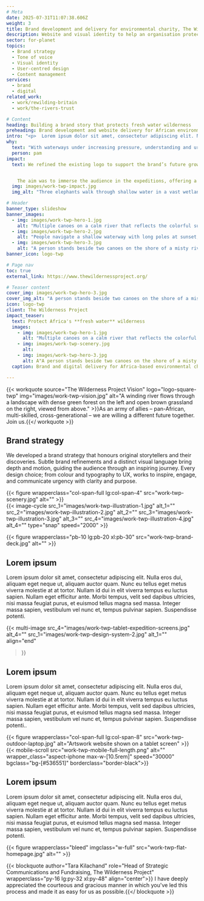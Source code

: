 ```yaml
---
# Meta
date: 2025-07-31T11:07:38.606Z
weight: 3
title: Brand development and delivery for environmental charity, The Wilderness Project
description: Website and visual identity to help an organisation protecting Africa's fresh waters
sector: for-planet
topics:
  - Brand strategy
  - Tone of voice
  - Visual identity
  - User-centred design
  - Content management
services:
  - brand
  - digital
related_work:
  - work/rewilding-britain
  - work/the-rivers-trust

# Content
heading: Building a brand story that protects fresh water wilderness
preheading: Brand development and website delivery for African environmental charity.
intro: "<p>  Lorem ipsum dolor sit amet, consectetur adipiscing elit. Nulla eros dui, aliquam eget neque ut, aliquam auctor quam. Nunc eu tellus eget metus viverra molestie at at tortor. Nullam id dui in elit viverra tempus eu luctus sapien. Nullam eget efficitur ante. Morbi tempus, velit sed dapibus ultricies, nisi massa feugiat purus, et euismod tellus magna sed massa. Integer massa sapien, vestibulum vel nunc et, tempus pulvinar sapien. Suspendisse potenti.</p>"
why:
  text: "With waterways under increasing pressure, understanding and urgency around these fragile systems is essential."
  person: pam
impact:
  text: We refined the existing logo to support the brand’s future growth and created an illustration style inspired by expedition scientists’ field sketches, capturing their observations, discoveries and processes using pen on paper. Expressive, hand-drawn graphic elements guide attention and build visual rhythm, reflecting the way people highlight important details in personal notes. The refreshed colour palette reflects the varied landscapes the brand moves through – they are cool, calm and professional. 


    The aim was to immerse the audience in the expeditions, offering a window into the daily experiences of scientists, local communities and the vast network of waterways, while bringing a sense of immediacy and momentum that reinforces the urgency of their mission.
  img: images/work-twp-impact.jpg
  img_alt: "Three elephants walk through shallow water in a vast wetland landscape with scattered vegetation and a clear sky."

# Header
banner_type: slideshow
banner_images:
  - img: images/work-twp-hero-1.jpg
    alt: "Multiple canoes on a calm river that reflects the colorful sunset sky."
  - img: images/work-twp-hero-2.jpg
    alt: "People navigate a shallow waterway with long poles at sunset, surrounded by tall grasses under a clear sky."
  - img: images/work-twp-hero-3.jpg
    alt: "A person stands beside two canoes on the shore of a misty river at sunrise, surrounded by reeds and trees."
banner_icon: logo-twp

# Page nav
toc: true
external_link: https://www.thewildernessproject.org/

# Teaser content
cover_img: images/work-twp-hero-3.jpg
cover_img_alt: "A person stands beside two canoes on the shore of a misty river at sunrise, surrounded by reeds and trees."
icon: logo-twp
client: The Wilderness Project
impact_teaser:
  text: Protect Africa's **fresh water** wilderness
  images:
    - img: images/work-twp-hero-1.jpg
      alt: "Multiple canoes on a calm river that reflects the colorful sunset sky."
    - img: images/work-twp-scenery.jpg
      alt: 
    - img: images/work-twp-hero-3.jpg
      alt: A"A person stands beside two canoes on the shore of a misty river at sunrise, surrounded by reeds and trees."
  caption: Brand and digital delivery for Africa-based environmental charity

---
```


{{< workquote source="The Wilderness Project Vision" logo="logo-square-twp" img="images/work-twp-vision.jpg" alt="A winding river flows through a landscape with dense green forest on the left and open brown grassland on the right, viewed from above." >}}As an army of allies – pan-African, multi-skilled, cross-generational – we are willing a different future together. Join us.{{</ workquote >}}

<!-- Text left -->
<div class="w-full grid grid-cols-12 gap-x-2.5 gap-y-6 lg:gap-6 xl:gap-8">
  <div class="prose col-span-full lg:col-span-8">

  ## Brand strategy

  We developed a brand strategy that honours original storytellers and their discoveries. Subtle brand refinements and a distinct visual language bring depth and motion, guiding the audience through an inspiring journey. Every design choice; from colour and typography to UX, works to inspire, engage, and communicate urgency with clarity and purpose.
  </div>
</div>


<div class="w-full grid grid-cols-12 gap-x-2.5 gap-y-6 lg:gap-6 xl:gap-8 section">
  {{< figure wrapperclass="col-span-full lg:col-span-4" src="work-twp-scenery.jpg" alt="" >}}
  <div class="col-span-full lg:col-span-4">
  {{< image-cycle
  src_1="images/work-twp-illustration-1.jpg"
  alt_1=""
  src_2="images/work-twp-illustration-2.jpg"
  alt_2=""
  src_3="images/work-twp-illustration-3.jpg"
  alt_3=""
  src_4="images/work-twp-illustration-4.jpg"
  alt_4=""
  type="snap"
  speed="2000" >}}
  </div>
</div>

{{< figure wrapperclass="pb-10 lg:pb-20 xl:pb-30" src="work-twp-brand-deck.jpg" alt="" >}}


<!-- Text right -->
<div class="w-full grid grid-cols-12 gap-x-2.5 gap-y-6 lg:gap-6 xl:gap-8 section">
  <div class="prose col-span-full lg:col-span-8 lg:col-start-5">

  ## Lorem ipsum

  Lorem ipsum dolor sit amet, consectetur adipiscing elit. Nulla eros dui, aliquam eget neque ut, aliquam auctor quam. Nunc eu tellus eget metus viverra molestie at at tortor. Nullam id dui in elit viverra tempus eu luctus sapien. Nullam eget efficitur ante. Morbi tempus, velit sed dapibus ultricies, nisi massa feugiat purus, et euismod tellus magna sed massa. Integer massa sapien, vestibulum vel nunc et, tempus pulvinar sapien. Suspendisse potenti.

   
  </div>
</div>

{{< multi-image
  src_4="images/work-twp-tablet-expedition-screens.jpg" alt_4=""
  src_1="images/work-twp-design-system-2.jpg" alt_1=""
  align="end"
  >}}




<!-- Text left -->
<div class="w-full grid grid-cols-12 gap-x-2.5 gap-y-6 lg:gap-6 xl:gap-8 section">
  <div class="prose col-span-full lg:col-span-8">

  ## Lorem ipsum

  Lorem ipsum dolor sit amet, consectetur adipiscing elit. Nulla eros dui, aliquam eget neque ut, aliquam auctor quam. Nunc eu tellus eget metus viverra molestie at at tortor. Nullam id dui in elit viverra tempus eu luctus sapien. Nullam eget efficitur ante. Morbi tempus, velit sed dapibus ultricies, nisi massa feugiat purus, et euismod tellus magna sed massa. Integer massa sapien, vestibulum vel nunc et, tempus pulvinar sapien. Suspendisse potenti..
   
  </div>
</div>

<div class="w-full grid grid-cols-12 gap-x-2.5 gap-y-6 lg:gap-6 xl:gap-8">
  {{< figure wrapperclass="col-span-full lg:col-span-8" src="work-twp-outdoor-laptop.jpg" alt="Artswork website shown on a tablet screen" >}}
  <div class="col-span-full lg:col-span-4">
  {{< mobile-scroll src="work-twp-mobile-full-length.png" alt="" wrapper_class="aspect-iphone max-w-[10.5rem]" speed="30000" bgclass="bg-[#536551]" borderclass="border-black">}}
  </div>
</div>


<!-- Text right -->
<div class="w-full grid grid-cols-12 gap-x-2.5 gap-y-6 lg:gap-6 xl:gap-8 section">
  <div class="prose col-span-full lg:col-span-8 lg:col-start-5">

  ## Lorem ipsum

  Lorem ipsum dolor sit amet, consectetur adipiscing elit. Nulla eros dui, aliquam eget neque ut, aliquam auctor quam. Nunc eu tellus eget metus viverra molestie at at tortor. Nullam id dui in elit viverra tempus eu luctus sapien. Nullam eget efficitur ante. Morbi tempus, velit sed dapibus ultricies, nisi massa feugiat purus, et euismod tellus magna sed massa. Integer massa sapien, vestibulum vel nunc et, tempus pulvinar sapien. Suspendisse potenti.

   
  </div>
</div>

{{< figure wrapperclass="bleed" imgclass="w-full" src="work-twp-flat-homepage.jpg" alt="" >}}

{{< blockquote author="Tara Kilachand" role="Head of Strategic Communications and Fundraising, The Wilderness Project" wrapperclass="py-16 lg:py-32 xl:py-48" align="center">}} I have deeply appreciated the courteous and gracious manner in which you've led this process and made it as easy for us as possible.{{</ blockquote >}}




